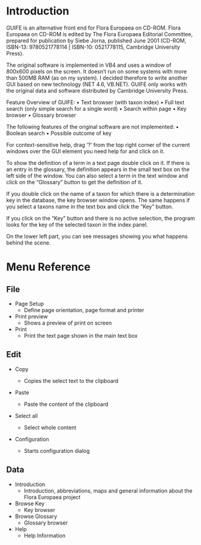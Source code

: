 # Introduction
GUIFE is an alternative front end for Flora Europaea on CD-ROM. Flora Europaea on CD-ROM is edited by The Flora 
Europaea Editorial Committee, prepared for publication by Siebe Jorna, published June 2001 (CD-ROM, ISBN-13: 9780521778114 | ISBN-10: 0521778115, Cambridge University Press).

The original software is implemented in VB4 and uses a window of 800x600 pixels on the screen. It doesn’t run on some systems 
with more than 500MB RAM (as on my system). I decided therefore to write another GUI based on new technology (NET 4.6, VB.NET). GUIFE only works with the original 
data and software distributed by Cambridge University Press.

Feature Overview of GUIFE:
•	Text browser (with taxon index)
•	Full text search (only simple search for a single word)
•	Search within page
•	Key browser
•	Glossary browser

The following features of the original software are not implemented:
•	Boolean search
•	Possible outcome of key

For context-sensitive help, drag ‘?’ from the top right corner of the current windows over the GUI element you need help for and click on it.

To show the definition of a term in a text page double click on it. If there is an entry in the glossary, the definition appears in the small text box on the left side of the window. You can also select a term in the text window and click on the “Glossary” button to get the definition of it.

If you double click on the name of a taxon for which there is a determination key in the database, the key browser window opens. The same happens if you select a taxons name in the text box and click the “Key” button.

If you click on the “Key” button and there is no active selection, the program looks for the key of the selected taxon in the index panel.

On the lower left part, you can see messages showing you what happens behind the scene.

# Menu Reference
## File
- Page Setup
   - Define page orientation, page format and printer
- Print preview
   - Shows a preview of print on screen
- Print
   - Print the text page shown in the main text box

## Edit
- Copy
   - Copies the select text to the clipboard
- Paste
   - Paste the content of the clipboard

- Select all
   - Select whole content

- Configuration
   - Starts configuration dialog

## Data
- Introduction
   - Introduction, abbreviations, maps and general information about the Flora Europaea project
- Browse Key
   - Key browser
- Browse Glossary
   - Glossary browser
- Help
   - Help Information

